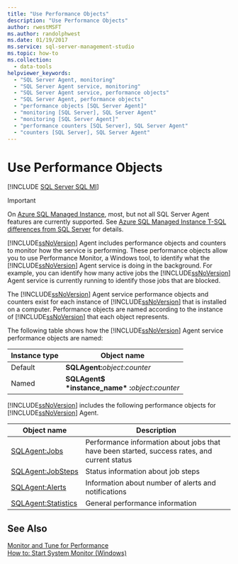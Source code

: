 ```yaml
---
title: "Use Performance Objects"
description: "Use Performance Objects"
author: rwestMSFT
ms.author: randolphwest
ms.date: 01/19/2017
ms.service: sql-server-management-studio
ms.topic: how-to
ms.collection:
  - data-tools
helpviewer_keywords:
  - "SQL Server Agent, monitoring"
  - "SQL Server Agent service, monitoring"
  - "SQL Server Agent service, performance objects"
  - "SQL Server Agent, performance objects"
  - "performance objects [SQL Server Agent]"
  - "monitoring [SQL Server], SQL Server Agent"
  - "monitoring [SQL Server Agent]"
  - "performance counters [SQL Server], SQL Server Agent"
  - "counters [SQL Server], SQL Server Agent"
---
```

# Use Performance Objects
[!INCLUDE [SQL Server SQL MI](../includes/applies-to-version/sql-asdbmi.md)]

> [!IMPORTANT]  
> On [Azure SQL Managed Instance](/azure/sql-database/sql-database-managed-instance), most, but not all SQL Server Agent features are currently supported. See [Azure SQL Managed Instance T-SQL differences from SQL Server](/azure/sql-database/sql-database-managed-instance-transact-sql-information#sql-server-agent) for details.

[!INCLUDE[ssNoVersion](../includes/ssnoversion-md.md)] Agent includes performance objects and counters to monitor how the service is performing. These performance objects allow you to use Performance Monitor, a Windows tool, to identify what the [!INCLUDE[ssNoVersion](../includes/ssnoversion-md.md)] Agent service is doing in the background. For example, you can identify how many active jobs the [!INCLUDE[ssNoVersion](../includes/ssnoversion-md.md)] Agent service is currently running to identify those jobs that are blocked.  
  
The [!INCLUDE[ssNoVersion](../includes/ssnoversion-md.md)] Agent service performance objects and counters exist for each instance of [!INCLUDE[ssNoVersion](../includes/ssnoversion-md.md)] that is installed on a computer. Performance objects are named according to the instance of [!INCLUDE[ssNoVersion](../includes/ssnoversion-md.md)] that each object represents.  
  
The following table shows how the [!INCLUDE[ssNoVersion](../includes/ssnoversion-md.md)] Agent service performance objects are named:  
  
|Instance type|Object name|  
|-----------------|---------------|  
|Default|**SQLAgent:**_object_:_counter_|  
|Named|**SQLAgent$**<br /> **&#42;instance_name&#42; :**_object_:_counter_|  
  
[!INCLUDE[ssNoVersion](../includes/ssnoversion-md.md)] includes the following performance objects for [!INCLUDE[ssNoVersion](../includes/ssnoversion-md.md)] Agent.  
  
|Object name|Description|  
|---------------|---------------|  
|[SQLAgent:Jobs](/sql/relational-databases/performance-monitor/sql-server-agent-jobs-object)|Performance information about jobs that have been started, success rates, and current status|  
|[SQLAgent:JobSteps](/sql/relational-databases/performance-monitor/sql-server-agent-jobsteps-object)|Status information about job steps|  
|[SQLAgent:Alerts](/sql/relational-databases/performance-monitor/sql-server-agent-alerts-object)|Information about number of alerts and notifications|  
|[SQLAgent:Statistics](/sql/relational-databases/performance-monitor/sql-server-agent-statistics-object)|General performance information|  
  
## See Also  
[Monitor and Tune for Performance](/sql/relational-databases/performance/monitor-and-tune-for-performance)  
[How to: Start System Monitor (Windows)](/sql/relational-databases/performance/start-system-monitor-windows)  
